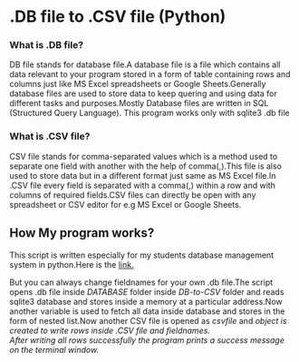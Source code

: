 <h1>.DB file to .CSV file (Python)</h1>

<h3>What is .DB file?</h3>
    <p>DB file stands for database file.A database file is a file which contains all data relevant to your program stored in a form of table containing rows and
    columns just like MS Excel spreadsheets or Google Sheets.Generally database files are used to store data to keep quering and using data for different tasks
     and purposes.Mostly Database files are written in SQL (Structured Query Language). This program works only with sqlite3 .db file</p>
     
<h3>What is .CSV file?</h3>     
  <p>CSV file stands for comma-separated values which is a method used to separate one field with another with the help of comma(,).This file is also used to store
      data but in a different format just same as MS Excel file.In .CSV file every field is separated with a comma(,) within a row and with columns of 
      required fields.CSV files can directly be open with any spreadsheet or CSV editor for e.g MS Excel or Google Sheets.</p>
      
<h2>How My program works?</h2>
<p>This script is written especially for my students database management system in python.Here is the <a href="https://github.com/ShahrozAliPK/students-management-system"
    alt="students-database-management">link.</a></p>But you can always change fieldnames for your own .db file.The script opens .db file inside <i>DATABASE</i>                 folder
    inside <i>DB-to-CSV</i> folder and reads sqlite3 database and stores inside a memory at a particular address.Now another variable is used to fetch all data
    inside database and stores in the form of nested list.Now another CSV file is opened as <i>csvfile</i> and <i><csv_writer</i> object is created to write rows
    inside .CSV file and fieldnames.
    <br>
    After writing all rows successfully the program prints a success message on the terminal window.</p>
